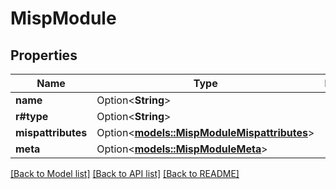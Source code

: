 # MispModule

## Properties

Name | Type | Description | Notes
------------ | ------------- | ------------- | -------------
**name** | Option<**String**> |  | [optional]
**r#type** | Option<**String**> |  | [optional]
**mispattributes** | Option<[**models::MispModuleMispattributes**](MispModule_mispattributes.md)> |  | [optional]
**meta** | Option<[**models::MispModuleMeta**](MispModule_meta.md)> |  | [optional]

[[Back to Model list]](../README.md#documentation-for-models) [[Back to API list]](../README.md#documentation-for-api-endpoints) [[Back to README]](../README.md)


